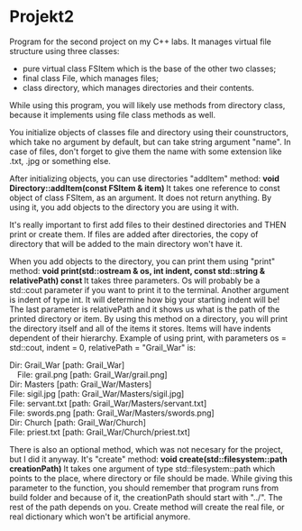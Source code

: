 # Projekt2 
Program for the second project on my C++ labs. It manages virtual file structure using three classes: 
- pure virtual class FSItem which is the base of the other two classes;
- final class File, which manages files;
- class directory, which manages directories and their contents.

While using this program, you will likely use methods from directory class, because it implements using file class methods as well. 

You initialize objects of classes file and directory using their counstructors, which take no argument by default, but can take string argument "name". In case of files, don't forget to give them the name with some extension like .txt, .jpg or something else.

After initializing objects, you can use directories "addItem" method:
    <b> void Directory::addItem(const FSItem & item) </b>
It takes one reference to const object of class FSItem, as an argument. It does not return anything.
By using it, you add objects to the directory you are using it with. 

It's really important to first add files to their destined directories and THEN print or create them.
If files are added after directories, the copy of directory that will be added to the main directory won't have it.


When you add objects to the directory, you can print them using "print" method:
    <b> void print(std::ostream & os, int indent, const std::string & relativePath) const </b>
It takes three parameters. Os will probably be a std::cout parameter if you want to print it to the terminal. Another argument is indent of type int. It will determine how big your starting indent will be! The last parameter is relativePath and it shows us what is the path of the printed directory or item.
By using this method on a directory, you will print the directory itself and all of the items it stores. Items will have indents dependent of their hierarchy.
Example of using print, with parameters os = std::cout, indent = 0, relativePath = "Grail_War" is:


Dir: Grail_War [path: Grail_War]<br/>
	&emsp;File: grail.png [path: Grail_War/grail.png]<br/>
	Dir: Masters [path: Grail_War/Masters]<br/>
		File: sigil.jpg [path: Grail_War/Masters/sigil.jpg]<br/>
		File: servant.txt [path: Grail_War/Masters/servant.txt]<br/>
		File: swords.png [path: Grail_War/Masters/swords.png]<br/>
	Dir: Church [path: Grail_War/Church]<br/>
		File: priest.txt [path: Grail_War/Church/priest.txt]<br/>


There is also an optional method, which was not necesary for the project, but I did it anyway. It's "create" method:
<b> void create(std::filesystem::path creationPath) </b>
It takes one argument of type std::filesystem::path which points to the place, where directory or file should be made. While giving this parameter to the function, you should remember that program runs from build folder and because of it, the creationPath should start with "../". The rest of the path depends on you.
Create method will create the real file, or real dictionary which won't be artificial anymore.

